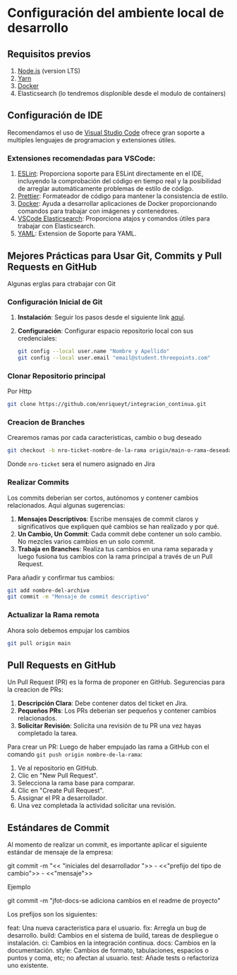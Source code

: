 # Configuración del ambiente local de desarrollo

## Requisitos previos

1. [Node.js](https://nodejs.org/en/download/) (version LTS)
2. [Yarn](https://yarnpkg.com/getting-started/install)
3. [Docker](https://www.docker.com/products/docker-desktop)
4. Elasticsearch (lo tendremos displonible desde el modulo de containers)

## Configuración de IDE

Recomendamos el uso de [Visual Studio Code](https://code.visualstudio.com/download) ofrece gran soporte a multiples lenguajes de programacion y extensiones útiles.

### Extensiones recomendadas para VSCode:

1. [ESLint](https://marketplace.visualstudio.com/items?itemName=dbaeumer.vscode-eslint): Proporciona soporte para ESLint directamente en el IDE, incluyendo la comprobación del código en tiempo real y la posibilidad de arreglar automáticamente problemas de estilo de código.
2. [Prettier](https://marketplace.visualstudio.com/items?itemName=esbenp.prettier-vscode): Formateador de código para mantener la consistencia de estilo.
3. [Docker](https://marketplace.visualstudio.com/items?itemName=ms-azuretools.vscode-docker): Ayuda a desarrollar aplicaciones de Docker proporcionando comandos para trabajar con imágenes y contenedores.
4. [VSCode Elasticsearch](https://marketplace.visualstudio.com/items?itemName=kiwfy.elasticsearch): Proporciona atajos y comandos útiles para trabajar con Elasticsearch.
5. [YAML](redhat.vscode-yaml): Extension de Soporte para YAML.

## Mejores Prácticas para Usar Git, Commits y Pull Requests en GitHub

Algunas erglas para ctrabajar con Git 

### Configuración Inicial de Git

1. **Instalación**: Seguir los pasos desde el siguiente link [aquí](https://git-scm.com/downloads).
2. **Configuración**: Configurar espacio repositorio local con sus credenciales:

    ```bash
    git config --local user.name "Nombre y Apellido"
    git config --local user.email "email@student.threepoints.com"
    ```

### Clonar Repositorio principal

Por Http

```bash
git clone https://github.com/enriqueyt/integracion_continua.git
```

### Creacion de Branches

Crearemos ramas por cada caracteristicas, cambio o bug deseado

```bash
git checkout -b nro-ticket-nombre-de-la-rama origin/main-o-rama-deseada
```

Donde `nro-ticket` sera el numero asignado en Jira

### Realizar Commits

Los commits deberian ser cortos, autónomos y contener cambios relacionados. Aqui algunas sugerencias:

1. **Mensajes Descriptivos**: Escribe mensajes de commit claros y significativos que expliquen qué cambios se han realizado y por qué.
2. **Un Cambio, Un Commit**: Cada commit debe contener un solo cambio. No mezcles varios cambios en un solo commit.
3. **Trabaja en Branches**: Realiza tus cambios en una rama separada y luego fusiona tus cambios con la rama principal a través de un Pull Request.

Para añadir y confirmar tus cambios:

```bash
git add nombre-del-archivo
git commit -m "Mensaje de commit descriptivo"
```

### Actualizar la Rama remota

Ahora solo debemos empujar los cambios

```bash
git pull origin main
```

## Pull Requests en GitHub

Un Pull Request (PR) es la forma de proponer en GitHub. Segurencias para la creacion de PRs:

1. **Descripción Clara**: Debe contener datos del ticket en Jira.
2. **Pequeños PRs**: Los PRs deberian ser pequeños y contener cambios relacionados.
3. **Solicitar Revisión**: Solicita una revisión de tu PR una vez hayas completado la tarea.

Para crear un PR: Luego de haber empujado las rama a GitHub con el comando `git push origin nombre-de-la-rama`:

1. Ve al repositorio en GitHub.
2. Clic en "New Pull Request".
3. Selecciona la rama base para comparar.
4. Clic en "Create Pull Request".
5. Assignar el PR a desarrollador.
6. Una vez completada la actividad solicitar una revisión.


## Estándares de Commit
Al momento de realizar un commit, es importante aplicar el  siguiente estándar de mensaje  de la empresa:

git commit -m "<< "iniciales del desarrollador ">> - <<"prefijo del tipo de cambio">> - <<"mensaje">>

Ejemplo

git commit -m "jfot-docs-se adiciona cambios en el readme de proyecto"

Los prefijos son los siguientes:

feat: Una nueva caracteristica para el usuario.
fix: Arregla un bug de desarrollo.
build: Cambios en el sistema de build, tareas de despliegue o instalación.
ci: Cambios en la integración continua.
docs: Cambios en la documentación.
style: Cambios de formato, tabulaciones, espacios o puntos y coma, etc; no afectan al usuario.
test: Añade tests o refactoriza uno existente.
